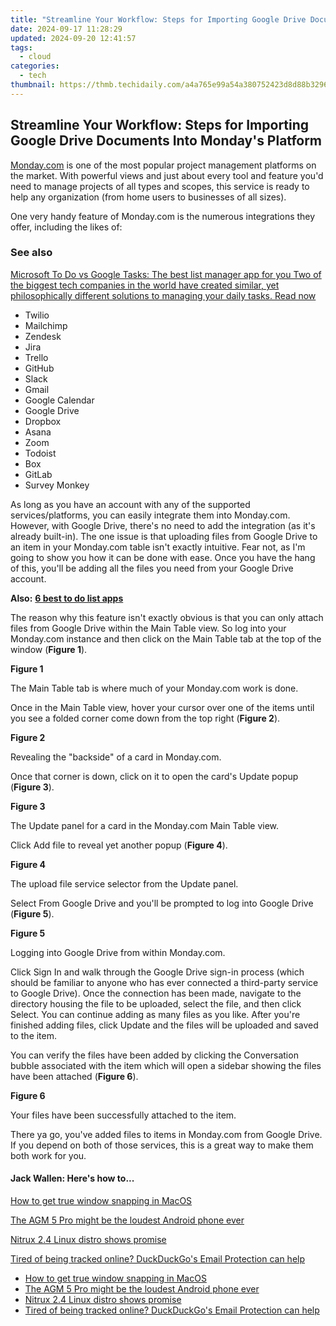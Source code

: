 ```yaml
---
title: "Streamline Your Workflow: Steps for Importing Google Drive Documents Into Monday's Platform"
date: 2024-09-17 11:28:29
updated: 2024-09-20 12:41:57
tags:
  - cloud
categories:
  - tech
thumbnail: https://thmb.techidaily.com/a4a765e99a54a380752423d8d88b32966a3339aa9293b1bce2b9a95dc690dd25.jpg
---
```


## Streamline Your Workflow: Steps for Importing Google Drive Documents Into Monday's Platform

[Monday.com](https://monday.com/) is one of the most popular project management platforms on the market. With powerful views and just about every tool and feature you'd need to manage projects of all types and scopes, this service is ready to help any organization (from home users to businesses of all sizes). 

One very handy feature of Monday.com is the numerous integrations they offer, including the likes of: 

### See also

[Microsoft To Do vs Google Tasks: The best list manager app for you Two of the biggest tech companies in the world have created similar, yet philosophically different solutions to managing your daily tasks.  Read now](https://www.zdnet.com/article/microsoft-to-do-vs-google-tasks-the-best-list-manager-app-for-you/)

* Twilio
* Mailchimp
* Zendesk
* Jira
* Trello
* GitHub
* Slack
* Gmail
* Google Calendar
* Google Drive
* Dropbox
* Asana
* Zoom
* Todoist
* Box
* GitLab
* Survey Monkey

As long as you have an account with any of the supported services/platforms, you can easily integrate them into Monday.com. However, with Google Drive, there's no need to add the integration (as it's already built-in). The one issue is that uploading files from Google Drive to an item in your Monday.com table isn't exactly intuitive. Fear not, as I'm going to show you how it can be done with ease. Once you have the hang of this, you'll be adding all the files you need from your Google Drive account. 

**Also:** [**6 best to do list apps**](https://www.zdnet.com/article/best-to-do-list-app/)

The reason why this feature isn't exactly obvious is that you can only attach files from Google Drive within the Main Table view. So log into your Monday.com instance and then click on the Main Table tab at the top of the window (**Figure 1**). 

**Figure 1**

The Main Table tab is where much of your Monday.com work is done.

Once in the Main Table view, hover your cursor over one of the items until you see a folded corner come down from the top right (**Figure 2**). 

**Figure 2**

Revealing the "backside" of a card in Monday.com.

Once that corner is down, click on it to open the card's Update popup (**Figure 3**). 

**Figure 3**

The Update panel for a card in the Monday.com Main Table view.

Click Add file to reveal yet another popup (**Figure 4**). 

**Figure 4**

The upload file service selector from the Update panel.

Select From Google Drive and you'll be prompted to log into Google Drive (**Figure 5**). 

**Figure 5**

Logging into Google Drive from within Monday.com.

Click Sign In and walk through the Google Drive sign-in process (which should be familiar to anyone who has ever connected a third-party service to Google Drive). Once the connection has been made, navigate to the directory housing the file to be uploaded, select the file, and then click Select. You can continue adding as many files as you like. After you're finished adding files, click Update and the files will be uploaded and saved to the item. 

You can verify the files have been added by clicking the Conversation bubble associated with the item which will open a sidebar showing the files have been attached (**Figure 6**). 

**Figure 6**

Your files have been successfully attached to the item.

There ya go, you've added files to items in Monday.com from Google Drive. If you depend on both of those services, this is a great way to make them both work for you. 

#### Jack Wallen: Here's how to...

[How to get true window snapping in MacOS](https://www.zdnet.com/article/how-to-get-true-window-snapping-in-macos/ "How to get true window snapping in MacOS")

[The AGM 5 Pro might be the loudest Android phone ever](https://www.zdnet.com/article/the-agm-5-pro-might-be-the-loudest-android-phone-ever/ "The AGM 5 Pro might be the loudest Android phone ever")

[Nitrux 2.4 Linux distro shows promise](https://www.zdnet.com/article/nitrux-2-4-linux-distribution-shows-promise-but-seems-rough-around-the-edges/ "Nitrux 2.4 Linux distro shows promise")

[Tired of being tracked online? DuckDuckGo's Email Protection can help](https://www.zdnet.com/article/tired-of-being-tracked-online-duckduckgos-email-protection-can-help/ "Tired of being tracked online? DuckDuckGo's Email Protection can help")

* [How to get true window snapping in MacOS](https://www.zdnet.com/article/how-to-get-true-window-snapping-in-macos/ "How to get true window snapping in MacOS")
* [The AGM 5 Pro might be the loudest Android phone ever](https://www.zdnet.com/article/the-agm-5-pro-might-be-the-loudest-android-phone-ever/ "The AGM 5 Pro might be the loudest Android phone ever")
* [Nitrux 2.4 Linux distro shows promise](https://www.zdnet.com/article/nitrux-2-4-linux-distribution-shows-promise-but-seems-rough-around-the-edges/ "Nitrux 2.4 Linux distro shows promise")
* [Tired of being tracked online? DuckDuckGo's Email Protection can help](https://www.zdnet.com/article/tired-of-being-tracked-online-duckduckgos-email-protection-can-help/ "Tired of being tracked online? DuckDuckGo's Email Protection can help")

<ins class="adsbygoogle"
     style="display:block"
     data-ad-format="autorelaxed"
     data-ad-client="ca-pub-7571918770474297"
     data-ad-slot="1223367746"></ins>



<ins class="adsbygoogle"
     style="display:block"
     data-ad-client="ca-pub-7571918770474297"
     data-ad-slot="8358498916"
     data-ad-format="auto"
     data-full-width-responsive="true"></ins>
